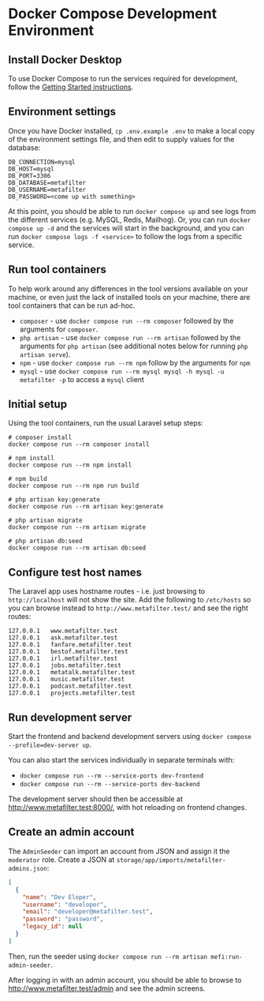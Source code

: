 # Docker Compose Development Environment

## Install Docker Desktop

To use Docker Compose to run the services required for development, follow the [Getting Started instructions](https://docs.docker.com/get-started/get-docker/).

## Environment settings

Once you have Docker installed, `cp .env.example .env` to make a local copy of the environment settings file, and then edit to supply values for the database:

```
DB_CONNECTION=mysql
DB_HOST=mysql
DB_PORT=3306
DB_DATABASE=metafilter
DB_USERNAME=metafilter
DB_PASSWORD=<come up with something>
```

At this point, you should be able to run `docker compose up` and see logs from the different services (e.g. MySQL, Redis, Mailhog). Or, you can run `docker compose up -d` and the services will start in the background, and you can run `docker compose logs -f <service>` to follow the logs from a specific service.

## Run tool containers

To help work around any differences in the tool versions available on your machine, or even just the lack of installed tools on your machine, there are tool containers that can be run ad-hoc.

-   `composer` - use `docker compose run --rm composer` followed by the arguments for `composer`.
-   `php artisan` - use `docker compose run --rm artisan` followed by the arguments for `php artisan` (see additional notes below for running `php artisan serve`).
-   `npm` - use `docker compose run --rm npm` follow by the arguments for `npm`
-   `mysql` - use `docker compose run --rm mysql mysql -h mysql -u metafilter -p` to access a `mysql` client

## Initial setup

Using the tool containers, run the usual Laravel setup steps:

```
# composer install
docker compose run --rm composer install

# npm install
docker compose run --rm npm install

# npm build
docker compose run --rm npm run build

# php artisan key:generate
docker compose run --rm artisan key:generate

# php artisan migrate
docker compose run --rm artisan migrate

# php artisan db:seed
docker compose run --rm artisan db:seed
```

## Configure test host names

The Laravel app uses hostname routes - i.e. just browsing to `http://localhost` will not show the site. Add the following to `/etc/hosts` so you can browse instead to `http://www.metafilter.test/` and see the right routes:

```
127.0.0.1   www.metafilter.test
127.0.0.1   ask.metafilter.test
127.0.0.1   fanfare.metafilter.test
127.0.0.1   bestof.metafilter.test
127.0.0.1   irl.metafilter.test
127.0.0.1   jobs.metafilter.test
127.0.0.1   metatalk.metafilter.test
127.0.0.1   music.metafilter.test
127.0.0.1   podcast.metafilter.test
127.0.0.1   projects.metafilter.test
```

## Run development server

Start the frontend and backend development servers using `docker compose --profile=dev-server up`.

You can also start the services individually in separate terminals with:
- `docker compose run --rm --service-ports dev-frontend`
- `docker compose run --rm --service-ports dev-backend`

The development server should then be accessible at http://www.metafilter.test:8000/, with hot reloading on frontend changes.


## Create an admin account

The `AdminSeeder` can import an account from JSON and assign it the `moderator` role. Create a JSON at `storage/app/imports/metafilter-admins.json`:

```json
[
  {
    "name": "Dev Eloper",
    "username": "developer",
    "email": "developer@metafilter.test",
    "password": "password",
    "legacy_id": null
  }
]
```

Then, run the seeder using `docker compose run --rm artisan mefi:run-admin-seeder`.

After logging in with an admin account, you should be able to browse to http://www.metafilter.test/admin and see the admin screens.
